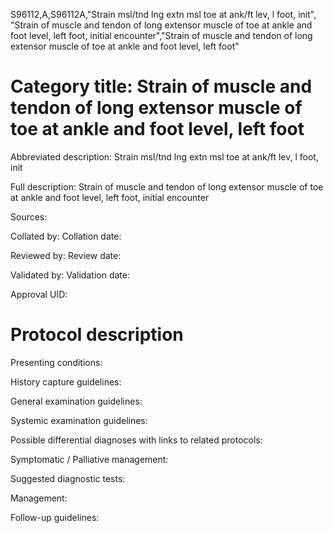 S96112,A,S96112A,"Strain msl/tnd lng extn msl toe at ank/ft lev, l foot, init", "Strain of muscle and tendon of long extensor muscle of toe at ankle and foot level, left foot, initial encounter","Strain of muscle and tendon of long extensor muscle of toe at ankle and foot level, left foot"
# Category title: Strain of muscle and tendon of long extensor muscle of toe at ankle and foot level, left foot

Abbreviated description: Strain msl/tnd lng extn msl toe at ank/ft lev, l foot, init

Full description: Strain of muscle and tendon of long extensor muscle of toe at ankle and foot level, left foot, initial encounter

Sources:

Collated by:
Collation date:

Reviewed by:
Review date:

Validated by:
Validation date:

Approval UID:

# Protocol description

Presenting conditions:

History capture guidelines:

General examination guidelines:

Systemic examination guidelines:

Possible differential diagnoses with links to related protocols:

Symptomatic / Palliative management:

Suggested diagnostic tests:

Management:

Follow-up guidelines:
